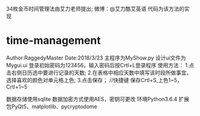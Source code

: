 34枚金币时间管理法由艾力老师提出; 微博：@艾力酷艾英语
代码为该方法的实现
# time-management
Author:RaggedyMaster
Date:2018/3/23
主程序为MyShow.py
设计ui文件为Mygui.ui
登录初始密码为123456，输入密码后按Crtl+L登录程序
使用方法：
1.点击右侧日历选中要进行记录的天数;
2.在表格中相应天数中填写该时段所做事宜，选择喜欢的颜色对单元格上色;
3.点击保存；
//快捷键 保存Crtl+S,上色1~5，Crtl+1~5


数据存储使用sqlite
数据加密方式使用AES，密钥可更改
环境Python3.6.4
扩展包PyQt5、matplotlib、pycryptodome
